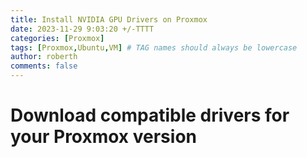 ```yaml
---
title: Install NVIDIA GPU Drivers on Proxmox
date: 2023-11-29 9:03:20 +/-TTTT
categories: [Proxmox]
tags: [Proxmox,Ubuntu,VM] # TAG names should always be lowercase
author: roberth
comments: false
---
```


# Download compatible drivers for your Proxmox version